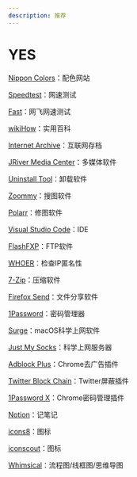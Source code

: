```yaml
---
description: 推荐
---
```


# YES

[Nippon Colors](https://nipponcolors.com/)：配色网站

[Speedtest](https://www.speedtest.net/)：网速测试

[Fast](https://fast.com/)：网飞网速测试

[wikiHow](https://zh.wikihow.com/)：实用百科

[Internet Archive](https://archive.org/)：互联网存档

[JRiver Media Center](https://jriver.com/)：多媒体软件

[Uninstall Tool](https://www.crystalidea.com/uninstall-tool)：卸载软件

[Zoommy](https://zoommyapp.com/)：搜图软件

[Polarr](https://www.polarr.co/)：修图软件

[Visual Studio Code](https://code.visualstudio.com/)：IDE

[FlashFXP](https://www.flashfxp.com/)：FTP软件

[WHOER](https://whoer.net/)：检查IP匿名性

[7-Zip](https://www.7-zip.org/)：压缩软件

[Firefox Send](https://send.firefox.com/)：文件分享软件

[1Password](https://1password.com/)：密码管理器

[Surge](https://nssurge.com/)：macOS科学上网软件

[Just My Socks](https://justmysocks.net/)：科学上网服务器

[Adblock Plus](https://chrome.google.com/webstore/detail/adblock-plus-free-ad-bloc/cfhdojbkjhnklbpkdaibdccddilifddb)：Chrome去广告插件

[Twitter Block Chain](https://chrome.google.com/webstore/detail/twitter-block-chain/dkkfampndkdnjffkleokegfnibnnjfah)：Twitter屏蔽插件

[1Password X](https://chrome.google.com/webstore/detail/1password-x-%E2%80%93-password-ma/aeblfdkhhhdcdjpifhhbdiojplfjncoa)：Chrome密码管理插件

[Notion](https://www.notion.so/)：记笔记

[icons8](https://icons8.com/)：图标

[iconscout](https://iconscout.com/)：图标

[Whimsical](https://whimsical.com/)：流程图/线框图/思维导图



